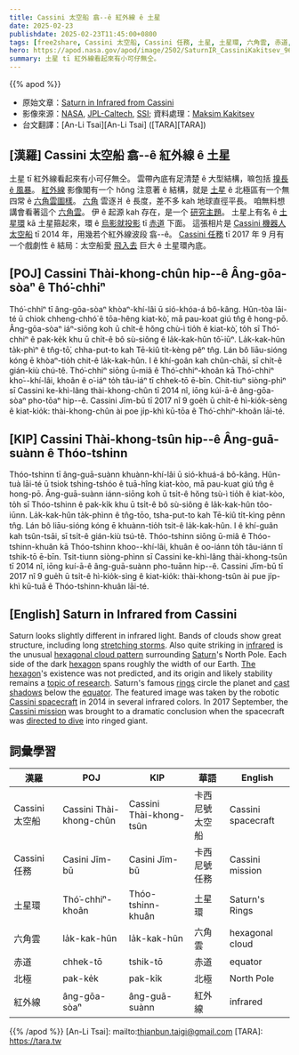 ```yaml
---
title: Cassini 太空船 翕--ê 紅外線 ê 土星
date: 2025-02-23
publishdate: 2025-02-23T11:45:00+0800
tags: [free2share, Cassini 太空船, Cassini 任務, 土星, 土星環, 六角雲, 赤道, 北極, 紅外線]
hero: https://apod.nasa.gov/apod/image/2502/SaturnIR_CassiniKakitsev_960.jpg
summary: 土星 tī 紅外線看起來有小可仔無仝。
---
```


{{% apod %}}

- 原始文章：[Saturn in Infrared from Cassini](https://apod.nasa.gov/apod/ap250223.html)
- 影像來源：[NASA](https://www.nasa.gov/), [JPL-Caltech](https://www.jpl.nasa.gov/), [SSI](https://www.spacescience.org/); 資料處理：[Maksim Kakitsev](https://www.hq.nasa.gov/alsj/MaksimKakitsev.html)
- 台文翻譯：[An-Li Tsai][An-Li Tsai] ([TARA][TARA])

## [漢羅] Cassini 太空船 翕--ê 紅外線 ê 土星
土星 tī 紅外線看起來有小可仔無仝。
雲帶內底有足清楚 ê 大型結構，嘛包括 [搝長 ê 風暴][stretching storms]。
[紅外線][infrared] 影像閣有一个 hŏng 注意著 ê 結構，就是 [土星][Saturn] ê 北極區有一个無四常 ê [六角雲圖樣][hexagonal cloud pattern]。
[六角][hexagon] 雲逐爿 ê 長度，差不多 kah 地球直徑平長。
咱無料想講會看著這个 [六角雲][The hexagon]。
伊 ê 起源 kah 存在，是一个 [研究主題][topic of research]。
土星上有名 ê [土星環][rings] kā 土星箍起來，環 ê [烏影就投影][cast shadows] tī [赤道][equator] 下面。
這張相片是 [Cassini 機器人太空船][Cassini spacecraft] tī 2014 年，用幾若个紅外線波段 翕--ê。
[Cassini 任務][Cassini mission] tī 2017 年 9 月有一个戲劇性 ê 結局：太空船愛 [飛入去][directed to dive] 巨大 ê 土星環內底。

## [POJ] Cassini Thài-khong-chûn hip--ê Âng-gōa-sòaⁿ ê Thó͘-chhiⁿ
Thó͘-chhiⁿ tī âng-gōa-sòaⁿ khòaⁿ-khí-lâi ū sió-khóa-á bô-kâng.
Hûn-tòa lāi-té ū chiok chheng-chhó͘ ê tōa-hêng kiat-kò͘, mā pau-koat giú tn̂g ê hong-pō.
Âng-gōa-sòaⁿ iáⁿ-siōng koh ū chi̍t-ê hŏng chù-ì tio̍h ê kiat-kò͘, to̍h sī Thó͘-chhiⁿ ê pak-ke̍k khu ū chi̍t-ê bô sù-siông ê la̍k-kak-hûn tô͘-iūⁿ.
La̍k-kak-hûn ta̍k-phìⁿ ê tn̂g-tō͘, chha-put-to kah Tē-kiû ti̍t-kèng pêⁿ tn̂g.
Lán bô liāu-sióng kóng ē khòaⁿ-tio̍h chit-ê la̍k-kak-hûn.
I ê khí-goân kah chûn-chāi, sī chi̍t-ê gián-kiù chú-tê.
Thó͘-chhiⁿ siōng ū-miâ ê Thó͘-chhiⁿ-khoân kā Thó͘-chhiⁿ kho͘--khí-lâi, khoân ê o͘-iáⁿ to̍h tâu-iáⁿ tī chhek-tō ē-bīn.
Chit-tiuⁿ siòng-phìⁿ sī Cassini ke-khì-lâng thài-khong-chûn tī 2014 nî, iōng kúi-ā-ê âng-gōa-sòaⁿ pho-tōaⁿ hip--ê.
Cassini Jīm-bū tī 2017 nî 9 goe̍h ū chi̍t-ê hì-kio̍k-sèng ê kiat-kio̍k: thài-khong-chûn ài poe ji̍p-khì kū-tōa ê Thó͘-chhiⁿ-khoân lāi-té.

## [KIP] Cassini Thài-khong-tsûn hip--ê Âng-guā-suànn ê Thóo-tshinn
Thóo-tshinn tī âng-guā-suànn khuànn-khí-lâi ū sió-khuá-á bô-kâng.
Hûn-tuà lāi-té ū tsiok tshing-tshóo ê tuā-hîng kiat-kòo, mā pau-kuat giú tn̂g ê hong-pō.
Âng-guā-suànn iánn-siōng koh ū tsi̍t-ê hŏng tsù-ì tio̍h ê kiat-kòo, to̍h sī Thóo-tshinn ê pak-ki̍k khu ū tsi̍t-ê bô sù-siông ê la̍k-kak-hûn tôo-iūnn.
La̍k-kak-hûn ta̍k-phìnn ê tn̂g-tōo, tsha-put-to kah Tē-kiû ti̍t-kìng pênn tn̂g.
Lán bô liāu-sióng kóng ē khuànn-tio̍h tsit-ê la̍k-kak-hûn.
I ê khí-guân kah tsûn-tsāi, sī tsi̍t-ê gián-kiù tsú-tê.
Thóo-tshinn siōng ū-miâ ê Thóo-tshinn-khuân kā Thóo-tshinn khoo--khí-lâi, khuân ê oo-iánn to̍h tâu-iánn tī tshik-tō ē-bīn.
Tsit-tiunn siòng-phìnn sī Cassini ke-khì-lâng thài-khong-tsûn tī 2014 nî, iōng kuí-ā-ê âng-guā-suànn pho-tuānn hip--ê.
Cassini Jīm-bū tī 2017 nî 9 gue̍h ū tsi̍t-ê hì-kio̍k-sìng ê kiat-kio̍k: thài-khong-tsûn ài pue ji̍p-khì kū-tuā ê Thóo-tshinn-khuân lāi-té.

## [English] Saturn in Infrared from Cassini
Saturn looks slightly different in infrared light.
Bands of clouds show great structure, including long [stretching storms][stretching storms].
Also quite striking in [infrared][infrared] is the unusual [hexagonal cloud pattern][hexagonal cloud pattern] surrounding [Saturn][Saturn]'s North Pole.
Each side of the dark [hexagon][hexagon] spans roughly the width of our Earth.
[The hexagon][The hexagon]'s existence was not predicted, and its origin and likely stability remains a [topic of research][topic of research].
Saturn's famous [rings][rings] circle the planet and [cast shadows][cast shadows] below the [equator][equator].
The featured image was taken by the robotic [Cassini spacecraft][Cassini spacecraft] in 2014 in several infrared colors.
In 2017 September, the [Cassini mission][Cassini mission] was brought to a dramatic conclusion when the spacecraft was [directed to dive][directed to dive] into ringed giant.

## 詞彙學習
|漢羅|POJ|KIP|華語|English|
|-|-|-|-|-|
| Cassini 太空船 | Cassini Thài-khong-chûn | Cassini Thài-khong-tsûn | 卡西尼號太空船 | Cassini spacecraft |
| Cassini 任務 | Casini Jīm-bū | Casini Jīm-bū | 卡西尼號任務 | Cassini mission |
| 土星環 | Thó͘-chhiⁿ-khoân | Thóo-tshinn-khuân | 土星環 | Saturn's Rings |
| 六角雲 | la̍k-kak-hûn | la̍k-kak-hûn | 六角雲 | hexagonal cloud |
| 赤道 | chhek-tō | tshik-tō | 赤道 | equator |
| 北極 | pak-ke̍k | pak-ki̍k | 北極 | North Pole |
| 紅外線 | âng-gōa-sòaⁿ | âng-guā-suànn | 紅外線 | infrared |

{{% /apod %}}
[An-Li Tsai]: mailto:thianbun.taigi@gmail.com
[TARA]: https://tara.tw

[copyright]: https://apod.nasa.gov/apod/fap/lib/about_apod.html#srapply
[License3]: https://creativecommons.org/licenses/by-nc-nd/3.0/
[License2]:https://creativecommons.org/licenses/by-nc-nd/2.0/

[stretching storms]:https://apod.nasa.gov/apod/ap190915.html
[infrared]:https://science.nasa.gov/ems/07_infraredwaves
[hexagonal cloud pattern]:https://apod.nasa.gov/apod/ap130220.html
[Saturn]:https://solarsystem.nasa.gov/planets/saturn/overview/
[hexagon]:https://www.mathsisfun.com/geometry/hexagon.html
[The hexagon]:https://en.wikipedia.org/wiki/Saturn%27s_hexagon
[topic of research]:http://laplazagigi.com/wp-content/uploads/2012/06/dog-with-glasses.jpg
[rings]:https://spaceplace.nasa.gov/saturn-rings/en/
[cast shadows]:https://apod.nasa.gov/apod/ap120703.html
[equator]:https://www.nasa.gov/sites/default/files/styles/side_image/public/thumbnails/image/equator_.png?itok=fpt9ejEa
[Cassini spacecraft]:https://solarsystem.nasa.gov/missions/cassini/the-journey/the-spacecraft/
[Cassini mission]:https://apod.nasa.gov/apod/ap110613.html
[directed to dive]:https://apod.nasa.gov/apod/ap170125.html
